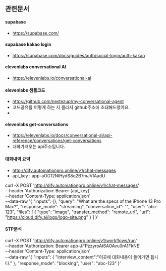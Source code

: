 ## 관련문서
#### supabase
- https://supabase.com/

#### supabase kakao login
- https://supabase.com/docs/guides/auth/social-login/auth-kakao

#### elevenlabs conversational AI
- https://elevenlabs.io/conversational-ai

#### elevenlabs 샘플코드
- https://github.com/nestezup/my-conversational-agent
- 코드공유를 어떻게 하는 지 몰라서 github주소에 초대해드렸어요.
- 
#### elevenlabs get-conversations
- https://elevenlabs.io/docs/conversational-ai/api-reference/conversations/get-conversations
- 대화가져오는 api주소입니다. 

#### 대화내역 요약
- http://dify.automationpro.online/v1/chat-messages
- api_key : app-aOG12NIHydS8q2B7mJVIAadU

curl -X POST 'http://dify.automationpro.online/v1/chat-messages' \
--header 'Authorization: Bearer {api_key}' \
--header 'Content-Type: application/json' \
--data-raw '{
    "inputs": {},
    "query": "What are the specs of the iPhone 13 Pro Max?",
    "response_mode": "streaming",
    "conversation_id": "",
    "user": "abc-123",
    "files": [
      {
        "type": "image",
        "transfer_method": "remote_url",
        "url": "https://cloud.dify.ai/logo/logo-site.png"
      }
    ]
}'


#### STP분석

curl -X POST 'http://dify.automationpro.online/v1/workflows/run' \
--header 'Authorization: Bearer app-JFPzzyroAt6AOAvu0rA1FkNE' \
--header 'Content-Type: application/json' \
--data-raw '{
    "inputs": {
        "interview_content":"이곳에 대화내용이 들어가면 됩니다."
    },
    "response_mode": "blocking", 
    "user": "abc-123"
}'



